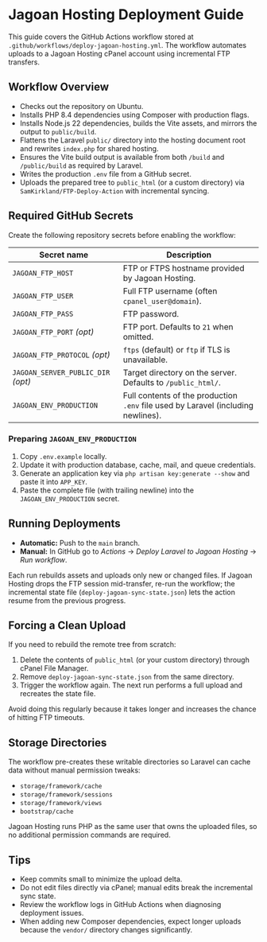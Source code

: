 # Jagoan Hosting Deployment Guide

This guide covers the GitHub Actions workflow stored at `.github/workflows/deploy-jagoan-hosting.yml`. The workflow automates uploads to a Jagoan Hosting cPanel account using incremental FTP transfers.

## Workflow Overview

- Checks out the repository on Ubuntu.
- Installs PHP 8.4 dependencies using Composer with production flags.
- Installs Node.js 22 dependencies, builds the Vite assets, and mirrors the output to `public/build`.
- Flattens the Laravel `public/` directory into the hosting document root and rewrites `index.php` for shared hosting.
- Ensures the Vite build output is available from both `/build` and `/public/build` as required by Laravel.
- Writes the production `.env` file from a GitHub secret.
- Uploads the prepared tree to `public_html` (or a custom directory) via `SamKirkland/FTP-Deploy-Action` with incremental syncing.

## Required GitHub Secrets

Create the following repository secrets before enabling the workflow:

| Secret name                        | Description                                                                       |
| ---------------------------------- | --------------------------------------------------------------------------------- |
| `JAGOAN_FTP_HOST`                  | FTP or FTPS hostname provided by Jagoan Hosting.                                  |
| `JAGOAN_FTP_USER`                  | Full FTP username (often `cpanel_user@domain`).                                   |
| `JAGOAN_FTP_PASS`                  | FTP password.                                                                     |
| `JAGOAN_FTP_PORT` _(opt)_          | FTP port. Defaults to `21` when omitted.                                          |
| `JAGOAN_FTP_PROTOCOL` _(opt)_      | `ftps` (default) or `ftp` if TLS is unavailable.                                  |
| `JAGOAN_SERVER_PUBLIC_DIR` _(opt)_ | Target directory on the server. Defaults to `/public_html/`.                      |
| `JAGOAN_ENV_PRODUCTION`            | Full contents of the production `.env` file used by Laravel (including newlines). |

### Preparing `JAGOAN_ENV_PRODUCTION`

1. Copy `.env.example` locally.
2. Update it with production database, cache, mail, and queue credentials.
3. Generate an application key via `php artisan key:generate --show` and paste it into `APP_KEY`.
4. Paste the complete file (with trailing newline) into the `JAGOAN_ENV_PRODUCTION` secret.

## Running Deployments

- **Automatic:** Push to the `main` branch.
- **Manual:** In GitHub go to _Actions_ → _Deploy Laravel to Jagoan Hosting_ → _Run workflow_.

Each run rebuilds assets and uploads only new or changed files. If Jagoan Hosting drops the FTP session mid-transfer, re-run the workflow; the incremental state file (`deploy-jagoan-sync-state.json`) lets the action resume from the previous progress.

## Forcing a Clean Upload

If you need to rebuild the remote tree from scratch:

1. Delete the contents of `public_html` (or your custom directory) through cPanel File Manager.
2. Remove `deploy-jagoan-sync-state.json` from the same directory.
3. Trigger the workflow again. The next run performs a full upload and recreates the state file.

Avoid doing this regularly because it takes longer and increases the chance of hitting FTP timeouts.

## Storage Directories

The workflow pre-creates these writable directories so Laravel can cache data without manual permission tweaks:

- `storage/framework/cache`
- `storage/framework/sessions`
- `storage/framework/views`
- `bootstrap/cache`

Jagoan Hosting runs PHP as the same user that owns the uploaded files, so no additional permission commands are required.

## Tips

- Keep commits small to minimize the upload delta.
- Do not edit files directly via cPanel; manual edits break the incremental sync state.
- Review the workflow logs in GitHub Actions when diagnosing deployment issues.
- When adding new Composer dependencies, expect longer uploads because the `vendor/` directory changes significantly.
